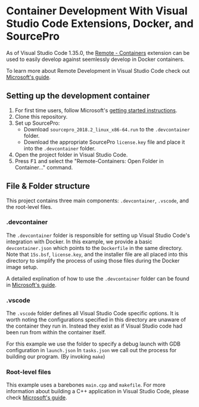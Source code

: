 Container Development With Visual Studio Code Extensions, Docker, and SourcePro
===============================================================================

As of Visual Studio Code 1.35.0, the [Remote - Containers](https://marketplace.visualstudio.com/items?itemName=ms-vscode-remote.remote-containers) extension can be used to easily develop against seemlessly develop in Docker containers.

To learn more about Remote Development in Visual Studio Code check out [Microsoft's guide](https://code.visualstudio.com/docs/remote/containers).

Setting up the development container
------------------------------------
1. For first time users, follow Microsoft's [getting started instructions](https://code.visualstudio.com/docs/remote/containers#_getting-started).
2. Clone this repository.
3. Set up SourcePro:
    * Download `sourcepro_2018.2_linux_x86-64.run` to the `.devcontainer` folder.
    * Download the appropriate SourcePro `license.key` file and place it into the `.devcontainer` folder.
4. Open the project folder in Visual Studio Code.
5. Press <kbd>F1</kbd> and select the "Remote-Containers: Open Folder in Container..." command.


File & Folder structure
-----------------------

This project contains three main components: `.devcontainer`, `.vscode`, and the root-level files.

### .devcontainer
The `.devcontainer` folder is responsible for setting up Visual Studio Code's integration with Docker.
In this example, we provide a basic `devcontainer.json` which points to the `Dockerfile` in the same directory.
Note that `15s.bsf`, `license.key`, and the installer file are all placed into this directory to simplify the process of using those files during the Docker image setup.

A detailed explination of how to use the `.devcontainer` folder can be found in [Microsoft's guide](https://code.visualstudio.com/docs/remote/containers).


### .vscode
The `.vscode` folder defines all Visual Studio Code specific options. It is worth noting the configurations specified in this directory are unaware of the container they run in. Instead they exist as if Visual Studio code had been run from within the container itself.

For this example we use the folder to specify a debug launch with GDB configuration in `launch.json`
In `tasks.json` we call out the process for building our program. (By invoking `make`)

### Root-level files
This example uses a barebones `main.cpp` and `makefile`.
For more information about building a C++ application in Visual Studio Code, please check [Microsoft's guide](https://code.visualstudio.com/docs/languages/cpp).
